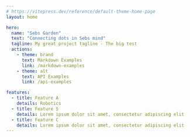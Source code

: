 ```yaml
---
# https://vitepress.dev/reference/default-theme-home-page
layout: home

hero:
  name: "Sebs Garden"
  text: "Connecting dots in Sebs mind"
  tagline: My great project tagline - The big test
  actions:
    - theme: brand
      text: Markdown Examples
      link: /markdown-examples
    - theme: alt
      text: API Examples
      link: /api-examples

features:
  - title: Feature A
    details: Robotics
  - title: Feature S
    details: Lorem ipsum dolor sit amet, consectetur adipiscing elit
  - title: Feature C
    details: Lorem ipsum dolor sit amet, consectetur adipiscing elit
---
```


